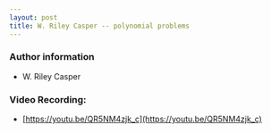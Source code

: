 ```yaml
---
layout: post
title: W. Riley Casper -- polynomial problems
---
```


### Author information
* W. Riley Casper

### Video Recording:

*  [https://youtu.be/QR5NM4zjk_c](https://youtu.be/QR5NM4zjk_c)


